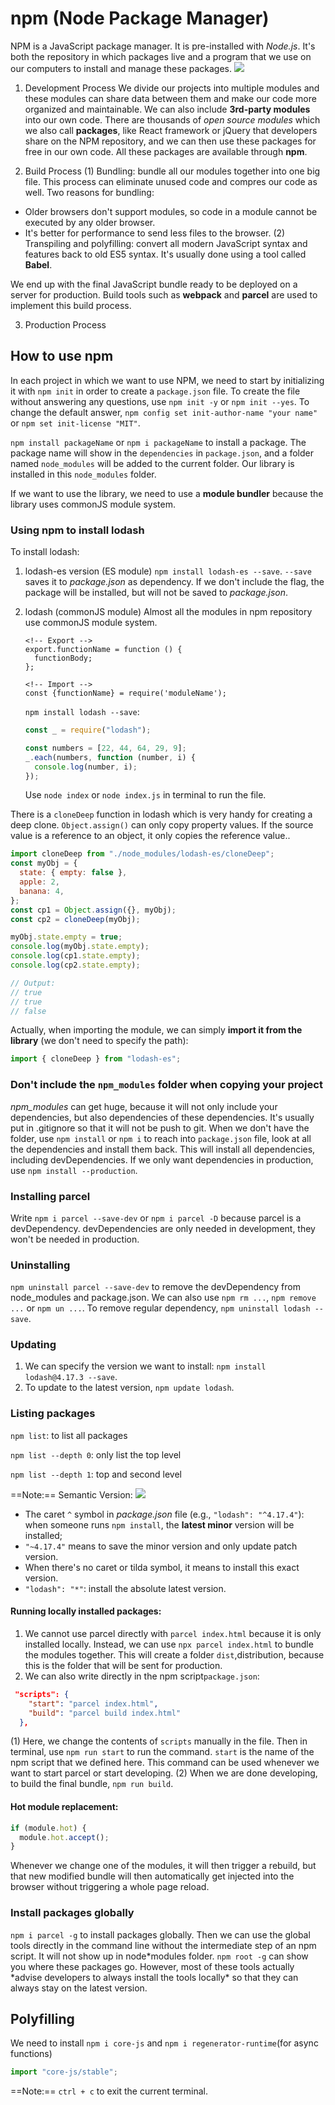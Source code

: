 # npm (Node Package Manager)

NPM is a JavaScript package manager. It is pre-installed with _Node.js_. It's both the repository in which packages live and a program that we use on our computers to install and manage these packages.
![](./resources/build-process.png)

1. Development Process
   We divide our projects into multiple modules and these modules can share data between them and make our code more organized and maintainable.
   We can also include **3rd-party modules** into our own code. There are thousands of _open source modules_ which we also call **packages**, like React framework or jQuery that developers share on the NPM repository, and we can then use these packages for free in our own code.
   All these packages are available through **npm**.

2. Build Process
   (1) Bundling: bundle all our modules together into one big file. This process can eliminate unused code and compres our code as well.
   Two reasons for bundling:

- Older browsers don't support modules, so code in a module cannot be executed by any older browser.
- It's better for performance to send less files to the browser.
  (2) Transpiling and polyfilling: convert all modern JavaScript syntax and features back to old ES5 syntax. It's usually done using a tool called **Babel**.

We end up with the final JavaScript bundle ready to be deployed on a server for production. Build tools such as **webpack** and **parcel** are used to implement this build process.

3. Production Process

## How to use npm

In each project in which we want to use NPM, we need to start by initializing it with `npm init` in order to create a `package.json` file. To create the file without answering any questions, use `npm init -y` or `npm init --yes`. To change the default answer, `npm config set init-author-name "your name"` or `npm set init-license "MIT"`.

`npm install packageName` or `npm i packageName` to install a package. The package name will show in the `dependencies` in `package.json`, and a folder named `node_modules` will be added to the current folder. Our library is installed in this `node_modules` folder.

If we want to use the library, we need to use a **module bundler** because the library uses commonJS module system.

### Using npm to install lodash

To install lodash:

1. lodash-es version (ES module)
   `npm install lodash-es --save`. `--save` saves it to _package.json_ as dependency. If we don't include the flag, the package will be installed, but will not be saved to _package.json_.
2. lodash (commonJS module)
   Almost all the modules in npm repository use commonJS module system.

   ```node
   <!-- Export -->
   export.functionName = function () {
     functionBody;
   };

   <!-- Import -->
   const {functionName} = require('moduleName');
   ```

   `npm install lodash --save`:

   ```javascript
   const _ = require("lodash");

   const numbers = [22, 44, 64, 29, 9];
   _.each(numbers, function (number, i) {
     console.log(number, i);
   });
   ```

   Use `node index` or `node index.js` in terminal to run the file.

There is a `cloneDeep` function in lodash which is very handy for creating a deep clone. `Object.assign()` can only copy property values. If the source value is a reference to an object, it only copies the reference value..

```javascript
import cloneDeep from "./node_modules/lodash-es/cloneDeep";
const myObj = {
  state: { empty: false },
  apple: 2,
  banana: 4,
};
const cp1 = Object.assign({}, myObj);
const cp2 = cloneDeep(myObj);

myObj.state.empty = true;
console.log(myObj.state.empty);
console.log(cp1.state.empty);
console.log(cp2.state.empty);

// Output:
// true
// true
// false
```

Actually, when importing the module, we can simply **import it from the library** (we don't need to specify the path):

```javascript
import { cloneDeep } from "lodash-es";
```

### Don't include the `npm_modules` folder when copying your project

_npm_modules_ can get huge, because it will not only include your dependencies, but also dependencies of these dependencies. It's usually put in .gitignore so that it will not be push to git. When we don't have the folder, use `npm install` or `npm i` to reach into `package.json` file, look at all the dependencies and install them back. This will install all dependencies, including devDependencies. If we only want dependencies in production, use `npm install --production`.

### Installing parcel

Write `npm i parcel --save-dev` or `npm i parcel -D` because parcel is a devDependency. devDependencies are only needed in development, they won't be needed in production.

### Uninstalling

`npm uninstall parcel --save-dev` to remove the devDependency from node_modules and package.json. We can also use `npm rm ...`, `npm remove ...` or `npm un ...`. To remove regular dependency, `npm uninstall lodash --save`.

### Updating

1. We can specify the version we want to install: `npm install lodash@4.17.3 --save`.
2. To update to the latest version, `npm update lodash`.

### Listing packages

`npm list`: to list all packages

`npm list --depth 0`: only list the top level

`npm list --depth 1`: top and second level

==Note:==
Semantic Version:
![](./resources/semantic-versioning.png)

- The caret `^` symbol in _package.json_ file (e.g., `"lodash": "^4.17.4"`): when someone runs `npm install`, the **latest minor** version will be installed;
- `"~4.17.4"` means to save the minor version and only update patch version.
- When there's no caret or tilda symbol, it means to install this exact version.
- `"lodash": "*"`: install the absolute latest version.

#### Running locally installed packages:

1. We cannot use parcel directly with `parcel index.html` because it is only installed locally. Instead, we can use `npx parcel index.html` to bundle the modules together. This will create a folder `dist`,distribution, because this is the folder that will be sent for production.
2. We can also write directly in the npm script`package.json`:

```json
 "scripts": {
    "start": "parcel index.html",
    "build": "parcel build index.html"
  },
```

(1) Here, we change the contents of `scripts` manually in the file. Then in terminal, use `npm run start` to run the command. `start` is the name of the npm script that we defined here. This command can be used whenever we want to start parcel or start developing.
(2) When we are done developing, to build the final bundle, `npm run build`.

#### Hot module replacement:

```javascript
if (module.hot) {
  module.hot.accept();
}
```

Whenever we change one of the modules, it will then trigger a rebuild, but that new modified bundle will then automatically get injected into the browser without triggering a whole page reload.

### Install packages globally

`npm i parcel -g` to install packages globally. Then we can use the global tools directly in the command line without the intermediate step of an npm script. It will not show up in node*modules folder. `npm root -g` can show you where these packages go.
However, most of these tools actually *advise developers to always install the tools locally\* so that they can always stay on the latest version.

## Polyfilling

We need to install `npm i core-js` and `npm i regenerator-runtime`(for async functions)

```javascript
import "core-js/stable";
```

==Note:==
`ctrl + c` to exit the current terminal.
